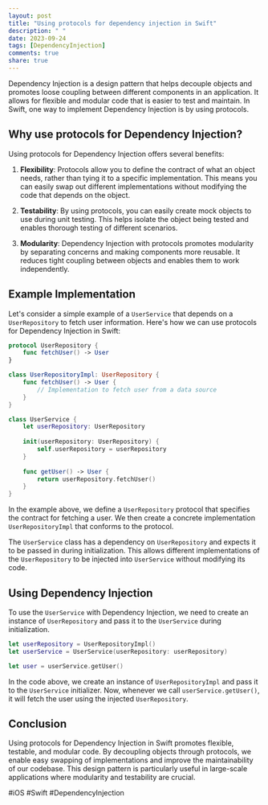 ```yaml
---
layout: post
title: "Using protocols for dependency injection in Swift"
description: " "
date: 2023-09-24
tags: [DependencyInjection]
comments: true
share: true
---
```


Dependency Injection is a design pattern that helps decouple objects and promotes loose coupling between different components in an application. It allows for flexible and modular code that is easier to test and maintain. In Swift, one way to implement Dependency Injection is by using protocols.

## Why use protocols for Dependency Injection?

Using protocols for Dependency Injection offers several benefits:

1. **Flexibility**: Protocols allow you to define the contract of what an object needs, rather than tying it to a specific implementation. This means you can easily swap out different implementations without modifying the code that depends on the object.

2. **Testability**: By using protocols, you can easily create mock objects to use during unit testing. This helps isolate the object being tested and enables thorough testing of different scenarios.

3. **Modularity**: Dependency Injection with protocols promotes modularity by separating concerns and making components more reusable. It reduces tight coupling between objects and enables them to work independently.

## Example Implementation

Let's consider a simple example of a `UserService` that depends on a `UserRepository` to fetch user information. Here's how we can use protocols for Dependency Injection in Swift:

```swift
protocol UserRepository {
    func fetchUser() -> User
}

class UserRepositoryImpl: UserRepository {
    func fetchUser() -> User {
        // Implementation to fetch user from a data source
    }
}

class UserService {
    let userRepository: UserRepository
    
    init(userRepository: UserRepository) {
        self.userRepository = userRepository
    }
    
    func getUser() -> User {
        return userRepository.fetchUser()
    }
}
```

In the example above, we define a `UserRepository` protocol that specifies the contract for fetching a user. We then create a concrete implementation `UserRepositoryImpl` that conforms to the protocol.

The `UserService` class has a dependency on `UserRepository` and expects it to be passed in during initialization. This allows different implementations of the `UserRepository` to be injected into `UserService` without modifying its code.

## Using Dependency Injection

To use the `UserService` with Dependency Injection, we need to create an instance of `UserRepository` and pass it to the `UserService` during initialization.

```swift
let userRepository = UserRepositoryImpl()
let userService = UserService(userRepository: userRepository)

let user = userService.getUser()
```

In the code above, we create an instance of `UserRepositoryImpl` and pass it to the `UserService` initializer. Now, whenever we call `userService.getUser()`, it will fetch the user using the injected `UserRepository`.

## Conclusion

Using protocols for Dependency Injection in Swift promotes flexible, testable, and modular code. By decoupling objects through protocols, we enable easy swapping of implementations and improve the maintainability of our codebase. This design pattern is particularly useful in large-scale applications where modularity and testability are crucial.

#iOS #Swift #DependencyInjection